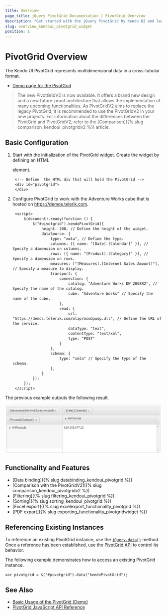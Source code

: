 ```yaml
---
title: Overview
page_title: jQuery PivotGrid Documentation | PivotGrid Overview
description: "Get started with the jQuery PivotGrid by Kendo UI and learn how to create and configure the widget."
slug: overview_kendoui_pivotgrid_widget
position: 1
---
```


# PivotGrid Overview

The Kendo UI PivotGrid represents multidimensional data in a cross-tabular format.

* [Demo page for the PivotGrid](https://demos.telerik.com/kendo-ui/pivotgrid/index)

> Тhe new PivotGridV2 is now available. It offers a brand new design and a new future-proof architecture that allows the implementation of many upcoming functionalities. As PivotGridV2 aims to replace the legacy PivotGrid, it is recommended to use the PivotGridV2 in your new projects. For information about the differences between the PivotGrid and PivotGridV2, refer to the [Comparison]({% slug comparison_kendoui_pivotgridv2 %}) article.

## Basic Configuration

1. Start with the initialization of the PivotGrid widget. Create the widget by defining an HTML <div> element.

		<!-- Define	 the HTML div that will hold the PivotGrid -->
		<div id="pivotgrid">
		</div>

2. Configure PivotGrid to work with the Adventure Works cube that is hosted on https://demos.telerik.com.

        <script>
        	$(document).ready(function () {
            	$("#pivotgrid").kendoPivotGrid({
					height: 200, // Define the height of the widget.
					dataSource: {
						type: "xmla", // Define the type.
						columns: [{ name: "[Date].[Calendar]" }], // Specify a dimension on columns.
						rows: [{ name: "[Product].[Category]" }], // Specify a dimension on rows.
						measures: ["[Measures].[Internet Sales Amount]"], // Specify a measure to display.
						transport: {
                            connection: {
                                catalog: "Adventure Works DW 2008R2", // Specify the name of the catalog.
                                cube: "Adventure Works" // Specify the name of the cube.
                            },
                            read: {
                                url: "https://demos.telerik.com/olap/msmdpump.dll", // Define the URL of the service.
                                dataType: "text",
                                contentType: "text/xml",
                                type: "POST"
                            }
                        },
						schema: {
                            type: "xmla" // Specify the type of the schema.
                        },
					}
				});
        	});
    	</script>

The previous example outputs the following result.

![A sample Kendo UI PivotGrid](../../../images/pivotgrid.png)

## Functionality and Features

* [Data binding]({% slug databinding_kendoui_pivotgrid %})
* [Comparison with the PivotGridV2]({% slug comparison_kendoui_pivotgridv2 %})
* [Filtering]({% slug filtering_kendoui_pivotgrid %})
* [Sorting]({% slug sorting_kendoui_pivotgrid %})
* [Excel export]({% slug excelexport_functionality_pivotgrid %})
* [PDF export]({% slug exporting_functionality_pivotgridwidget %})

## Referencing Existing Instances

To reference an existing PivotGrid instance, use the [`jQuery.data()`](https://api.jquery.com/jQuery.data/) method. Once a reference has been established, use the [PivotGrid API](/api/web/pivotgrid) to control its behavior.

The following example demonstrates how to access an existing PivotGrid instance.

    var pivotgrid = $("#pivotgrid").data("kendoPivotGrid");

## See Also

* [Basic Usage of the PivotGrid (Demo)](https://demos.telerik.com/kendo-ui/pivotgrid/index)
* [PivotGrid JavaScript API Reference](/api/javascript/ui/pivotgrid)

